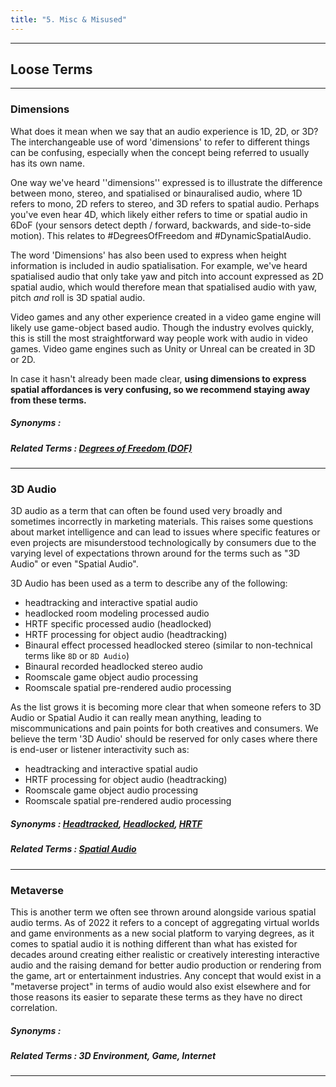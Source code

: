 ```yaml
---
title: "5. Misc & Misused"
---
```


---
## Loose Terms

---
### Dimensions

What does it mean when we say that an audio experience is 1D, 2D, or 3D? The interchangeable use of word 'dimensions' to refer to different things can be confusing, especially when the concept being referred to usually has its own name. 

One way we've heard ''dimensions'' expressed is to illustrate the difference between mono, stereo, and spatialised or binauralised audio, where 1D refers to mono, 2D refers to stereo, and 3D refers to spatial audio. Perhaps you've even hear 4D, which likely either refers to time or spatial audio in 6DoF (your sensors detect depth / forward, backwards, and side-to-side motion). This relates to #DegreesOfFreedom and #DynamicSpatialAudio. 

The word 'Dimensions' has also been used to express when height information is included in audio spatialisation. For example, we've heard spatialised audio that only take yaw and pitch into account expressed as 2D spatial audio, which would therefore mean that spatialised audio with yaw, pitch *and* roll is 3D spatial audio. 

Video games and any other experience created in a video game engine will likely use game-object based audio. Though the industry evolves quickly, this is still the most straightforward way people work with audio in video games. Video game engines such as Unity or Unreal can be created in 3D or 2D. 

In case it hasn't already been made clear, **using dimensions to express spatial affordances is very confusing, so we recommend staying away from these terms.**

##### Synonyms : 
##### Related Terms : [Degrees of Freedom (DOF)](../technical-terms#dof)

---
### 3D Audio

3D audio as a term that can often be found used very broadly and sometimes incorrectly in marketing materials. This raises some questions about market intelligence and can lead to issues where specific features or even projects are misunderstood technologically by consumers due to the varying level of expectations thrown around for the terms such as "3D Audio" or even "Spatial Audio".

3D Audio has been used as a term to describe any of the following: 
 - headtracking and interactive spatial audio
 - headlocked room modeling processed audio
 - HRTF specific processed audio (headlocked)
 - HRTF processing for object audio (headtracking)
 - Binaural effect processed headlocked stereo (similar to non-technical terms like `8D` or `8D Audio`)
 - Binaural recorded headlocked stereo audio
 - Roomscale game object audio processing
 - Roomscale spatial pre-rendered audio processing

As the list grows it is becoming more clear that when someone refers to 3D Audio or Spatial Audio it can really mean anything, leading to miscommunications and pain points for both creatives and consumers. We believe the term '3D Audio' should be reserved for only cases where there is end-user or listener interactivity such as: 
 - headtracking and interactive spatial audio
 - HRTF processing for object audio (headtracking)
 - Roomscale game object audio processing
 - Roomscale spatial pre-rendered audio processing

##### Synonyms : [Headtracked](../general-terms#headtracking), [Headlocked](../general-terms#headlocked), [HRTF](../general-terms#hrtf)
##### Related Terms : [Spatial Audio](../general-terms#spatial-audio)

---
### Metaverse

This is another term we often see thrown around alongside various spatial audio terms. As of 2022 it refers to a concept of aggregating virtual worlds and game environments as a new social platform to varying degrees, as it comes to spatial audio it is nothing different than what has existed for decades around creating either realistic or creatively interesting interactive audio and the raising demand for better audio production or rendering from the game, art or entertainment industries. Any concept that would exist in a "metaverse project" in terms of audio would also exist elsewhere and for those reasons its easier to separate these terms as they have no direct correlation.

##### Synonyms : 
##### Related Terms : 3D Environment, Game, Internet

---